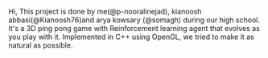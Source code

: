 Hi,
This project is done by me(@p-nooralinejad), kianoosh abbasi(@Kianoosh76)and arya kowsary (@somagh) during our high school. It's a 3D ping pong game with Reinforcement learning agent that evolves as you play with it. Implemented in C++ using OpenGL, we tried to make it as natural as possible.
